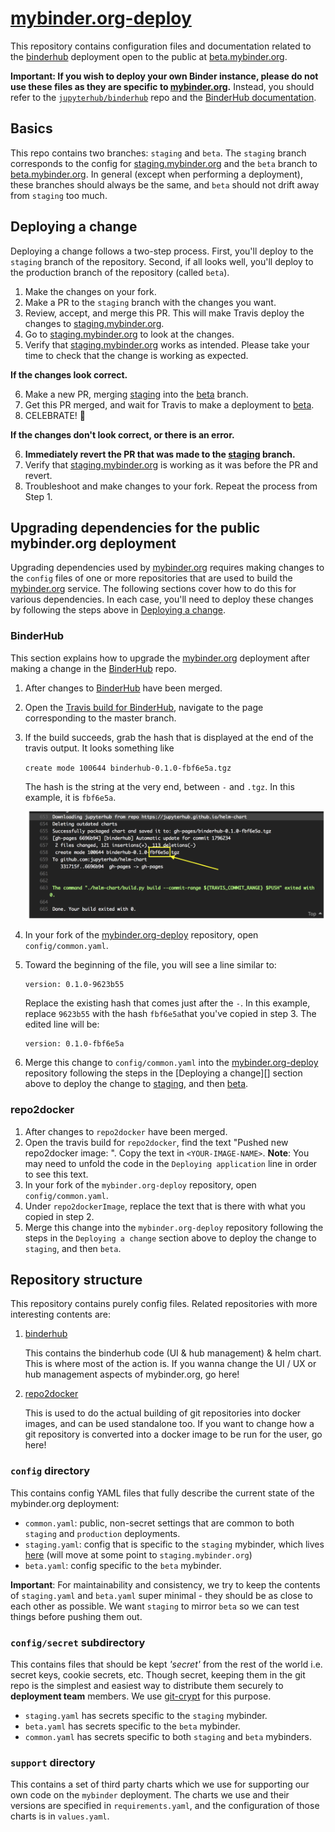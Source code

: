 # [mybinder.org-deploy][]

This repository contains configuration files and documentation related to the
[binderhub][] deployment open to the public at [beta.mybinder.org][].

**Important: If you wish to deploy your own Binder instance, please do not
use these files as they are specific to [mybinder.org][].** Instead, you should
refer to the [`jupyterhub/binderhub`][] repo and the
[BinderHub documentation][].

## Basics

This repo contains two branches: `staging` and `beta`. The `staging` branch
corresponds to the config for [staging.mybinder.org][] and the `beta`
branch to [beta.mybinder.org][]. In general (except when performing a
deployment), these branches should always be the same, and `beta` should not
drift away from `staging` too much.

## Deploying a change

Deploying a change follows a two-step process. First, you'll deploy to
the `staging` branch of the repository. Second, if all looks well, you'll
deploy to the production branch of the repository (called `beta`).

1. Make the changes on your fork.
2. Make a PR to the `staging` branch with the changes you want.
3. Review, accept, and merge this PR. This will make Travis deploy the changes
   to [staging.mybinder.org][].
4. Go to [staging.mybinder.org][] to look at the changes.
5. Verify that [staging.mybinder.org][] works as intended. Please take your
   time to check that the change is working as expected.

**If the changes look correct.**

6. Make a new PR, merging [staging][] into the [beta][] branch.
7. Get this PR merged, and wait for Travis to make a deployment to [beta][].
8. CELEBRATE! :tada:

**If the changes don't look correct, or there is an error.**

6. **Immediately revert the PR that was made to the [staging][] branch.**
7. Verify that [staging.mybinder.org][] is working as it was before the PR
   and revert.
8. Troubleshoot and make changes to your fork. Repeat the process from Step 1.

## Upgrading dependencies for the public mybinder.org deployment

Upgrading dependencies used by [mybinder.org][] requires making changes
to the `config` files of one or more repositories that are used to build the
[mybinder.org][] service. The following sections cover how to do this for
various dependencies. In each case, you'll need to deploy these changes
by following the steps above in [Deploying a change](#deploying-a-change).

### BinderHub

This section explains how to upgrade the [mybinder.org][] deployment after
making a change in the [BinderHub][] repo.

1. After changes to [BinderHub][] have been merged.
2. Open the [Travis build for BinderHub](https://travis-ci.org/jupyterhub/binderhub),
   navigate to the page corresponding to the master branch.
3. If the build succeeds, grab the hash that is displayed at the end of the
   travis output. It looks something like

   `create mode 100644 binderhub-0.1.0-fbf6e5a.tgz`

   The hash is the string at the very end, between `-` and `.tgz`. In this
   example, it is `fbf6e5a`.

   <img src="docs/static/travis-screenshot.png" width="500" />

4. In your fork of the [mybinder.org-deploy][] repository, open
   `config/common.yaml`.
5. Toward the beginning of the file, you will see a line similar to:

       version: 0.1.0-9623b55 
    
   Replace the existing hash that comes just after the `-`. In this example,
   replace `9623b55`  with the hash `fbf6e5a`that you've copied in step 3. The
   edited line will be:
   
       version: 0.1.0-fbf6e5a

6. Merge this change to `config/common.yaml` into the [mybinder.org-deploy][]
   repository following the steps in the [Deploying a change][] section above
   to deploy the change to [staging][], and then [beta][].

### repo2docker

1. After changes to `repo2docker` have been merged.
2. Open the travis build for `repo2docker`, find the text "Pushed new
   repo2docker image: <YOUR-IMAGE-NAME>". Copy the text in `<YOUR-IMAGE-NAME>`.
   **Note**: You may need to unfold the code in the `Deploying application` line
   in order to see this text.
3. In your fork of the `mybinder.org-deploy` repository,
   open `config/common.yaml`.
4. Under `repo2dockerImage`, replace the text that is there with what you copied
   in step 2.
5. Merge this change into the `mybinder.org-deploy` repository following the
   steps in the `Deploying a change` section above to deploy the change
   to `staging`, and then `beta`.

## Repository structure

This repository contains purely config files. Related repositories with more
interesting contents are:

1. [binderhub][]

   This contains the binderhub code (UI & hub management) & helm chart. This is
   where most of the action is. If you wanna change the UI / UX or hub
   management aspects of mybinder.org, go here!

2. [repo2docker](http://github.com/jupyter/repo2docker)

   This is used to do the actual building of git repositories into docker
   images, and can be used standalone too. If you want to change how a git
   repository is converted into a docker image to be run for the user, go here!

### `config` directory

This contains config YAML files that fully describe the current state of the
mybinder.org deployment:

- `common.yaml`: public, non-secret settings that are common to both
  `staging` and `production` deployments.
- `staging.yaml`: config that is specific to the `staging` mybinder, which
  lives [here](https://binder.binder-staging.omgwtf.in/) (will move at some
  point to `staging.mybinder.org`)
- `beta.yaml`: config specific to the `beta` mybinder.

**Important**: For maintainability and consistency, we try to keep the contents
of `staging.yaml` and `beta.yaml` super minimal - they should be as close
to each other as possible. We want `staging` to mirror `beta` so we can test
things before pushing them out.

### `config/secret` subdirectory

This contains files that should be kept *'secret'* from the rest of the world
i.e. secret keys, cookie secrets, etc. Though secret, keeping them in the git
repo is the simplest and easiest way to distribute them securely to
**deployment team** members. We use [git-crypt](https://github.com/AGWA/git-crypt)
for this purpose.

- `staging.yaml` has secrets specific to the `staging` mybinder.
- `beta.yaml` has secrets specific to the `beta` mybinder.
- `common.yaml` has secrets specific to both `staging` and `beta` mybinders.

### `support` directory

This contains a set of third party charts which we use for supporting our own
code on the `mybinder` deployment. The charts we use and their versions are
specified in `requirements.yaml`, and the configuration of those charts is in
`values.yaml`.

[mybinder.org-deploy]: https://github.com/jupyterhub/mybinder.org-deploy
[mybinder.org]: https://beta.mybinder.org
[beta.mybinder.org]: https://beta.mybinder.org
[beta]: https://beta.mybinder.org
[staging.mybinder.org]: https://staging.mybinder.org
[staging]: https://staging.mybinder.org
[BinderHub]: https://github.com/jupyterhub/binderhub
[binderhub]: https://github.com/jupyterhub/binderhub
[`jupyterhub/binderhub`]: https://github.com/jupyterhub/binderhub
[BinderHub documentation]: https://binderhub.readthedocs.io/en/latest/
